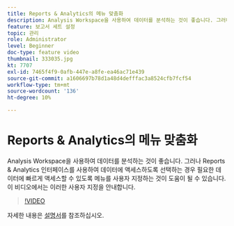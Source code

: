 ```yaml
---
title: Reports & Analytics의 메뉴 맞춤화
description: Analysis Workspace을 사용하여 데이터를 분석하는 것이 좋습니다. 그러나 Reports & Analytics 인터페이스를 사용하여 데이터에 액세스하도록 선택하는 경우 필요한 데이터에 빠르게 액세스할 수 있도록 메뉴를 사용자 지정하는 것이 도움이 될 수 있습니다. 이 비디오에서는 이러한 사용자 지정을 안내합니다.
feature: 보고서 세트 설정
topic: 관리
role: Administrator
level: Beginner
doc-type: feature video
thumbnail: 333035.jpg
kt: 7707
exl-id: 7465f4f9-0afb-447e-a8fe-ea46ac71e439
source-git-commit: a1606697b78d1a48d4defffac3a8524cfb7fcf54
workflow-type: tm+mt
source-wordcount: '136'
ht-degree: 10%

---
```


# Reports &amp; Analytics의 메뉴 맞춤화

Analysis Workspace을 사용하여 데이터를 분석하는 것이 좋습니다. 그러나 Reports &amp; Analytics 인터페이스를 사용하여 데이터에 액세스하도록 선택하는 경우 필요한 데이터에 빠르게 액세스할 수 있도록 메뉴를 사용자 지정하는 것이 도움이 될 수 있습니다. 이 비디오에서는 이러한 사용자 지정을 안내합니다.

>[!VIDEO](https://video.tv.adobe.com/v/333035/?quality=12&learn=on)

자세한 내용은 [설명서](https://experienceleague.adobe.com/docs/analytics/admin/admin-tools/customize-menus.html)를 참조하십시오.
